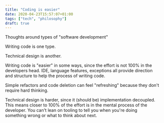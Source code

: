 ```yaml
---
title: "Coding is easier"
date: 2020-04-23T15:57:07+01:00
tags: ["tech", "philosophy"]
draft: true
---
```


Thoughts around types of "software development"

Writing code is one type.

Technical design is another.

Writing code is "easier" in some ways, since the effort is not 100% in the developers head. IDE, language features, exceptions all provide direction and structure to help the process of writing code.

Simple refactors and code deletion can feel "refreshing" because they don't require hard thinking.

Technical design is harder, since it (should be) implementation decoupled. This means closer to 100% of the effort is in the mental process of the developer. You can't lean on tooling to tell you when you're doing something wrong or what to think about next.
